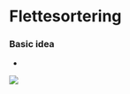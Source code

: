 # Flettesortering
### Basic idea
* 

![](https://runestone.academy/runestone/books/published/pythonds/_images/mergesortA.png)